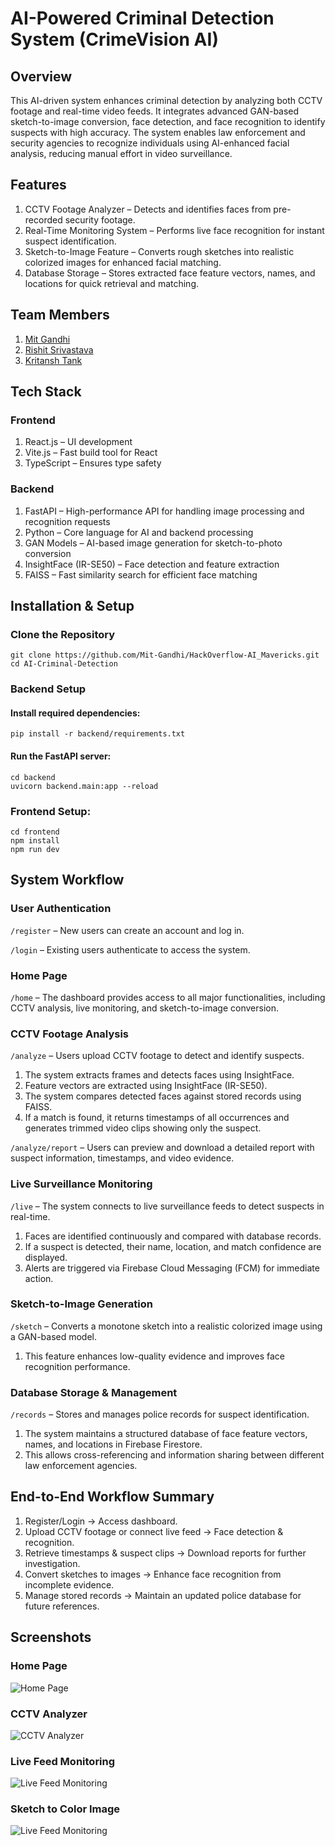 # AI-Powered Criminal Detection System (CrimeVision AI)

## Overview

This AI-driven system enhances criminal detection by analyzing both CCTV footage and real-time video feeds. It integrates advanced GAN-based sketch-to-image conversion, face detection, and face recognition to identify suspects with high accuracy. The system enables law enforcement and security agencies to recognize individuals using AI-enhanced facial analysis, reducing manual effort in video surveillance.

## Features

1. CCTV Footage Analyzer – Detects and identifies faces from pre-recorded security footage.
2. Real-Time Monitoring System – Performs live face recognition for instant suspect identification.
3. Sketch-to-Image Feature – Converts rough sketches into realistic colorized images for enhanced facial matching.
4. Database Storage – Stores extracted face feature vectors, names, and locations for quick retrieval and matching.

## Team Members

1. [Mit Gandhi](https://github.com/Mit-Gandhi) 
2. [Rishit Srivastava](https://github.com/rishitsrivastav) 
3. [Kritansh Tank](https://github.com/Kritansh-Tank)

## Tech Stack

### Frontend

1. React.js – UI development
2. Vite.js – Fast build tool for React
3. TypeScript – Ensures type safety

### Backend

1. FastAPI – High-performance API for handling image processing and recognition requests
2. Python – Core language for AI and backend processing
3. GAN Models – AI-based image generation for sketch-to-photo conversion
4. InsightFace (IR-SE50) – Face detection and feature extraction
5. FAISS – Fast similarity search for efficient face matching

## Installation & Setup

### Clone the Repository

```
git clone https://github.com/Mit-Gandhi/HackOverflow-AI_Mavericks.git  
cd AI-Criminal-Detection
```

### Backend Setup

#### Install required dependencies:

```
pip install -r backend/requirements.txt
```

#### Run the FastAPI server:
```
cd backend
uvicorn backend.main:app --reload
```

### Frontend Setup:
```
cd frontend  
npm install  
npm run dev  
```

## System Workflow

### User Authentication 

```/register``` – New users can create an account and log in.

```/login``` – Existing users authenticate to access the system.

### Home Page

```/home``` – The dashboard provides access to all major functionalities, including CCTV analysis, live monitoring, and sketch-to-image conversion.

### CCTV Footage Analysis

```/analyze``` – Users upload CCTV footage to detect and identify suspects.
1. The system extracts frames and detects faces using InsightFace.
2. Feature vectors are extracted using InsightFace (IR-SE50).
3. The system compares detected faces against stored records using FAISS.
4. If a match is found, it returns timestamps of all occurrences and generates trimmed video clips showing only the suspect.
   
```/analyze/report``` – Users can preview and download a detailed report with suspect information, timestamps, and video evidence.

### Live Surveillance Monitoring

```/live``` – The system connects to live surveillance feeds to detect suspects in real-time.
1. Faces are identified continuously and compared with database records.
2. If a suspect is detected, their name, location, and match confidence are displayed.
3. Alerts are triggered via Firebase Cloud Messaging (FCM) for immediate action.

### Sketch-to-Image Generation

```/sketch``` – Converts a monotone sketch into a realistic colorized image using a GAN-based model.
1. This feature enhances low-quality evidence and improves face recognition performance.

### Database Storage & Management

```/records``` – Stores and manages police records for suspect identification.
1. The system maintains a structured database of face feature vectors, names, and locations in Firebase Firestore.
2. This allows cross-referencing and information sharing between different law enforcement agencies.

## End-to-End Workflow Summary

1. Register/Login → Access dashboard.
2. Upload CCTV footage or connect live feed → Face detection & recognition.
3. Retrieve timestamps & suspect clips → Download reports for further investigation.
4. Convert sketches to images → Enhance face recognition from incomplete evidence.
5. Manage stored records → Maintain an updated police database for future references.

## Screenshots

### Home Page

![Home Page](https://drive.google.com/uc?id=1kYCgqDOybxI_QMLhSHZ_WNXJFdyzQfsV)


### CCTV Analyzer

![CCTV Analyzer](https://drive.google.com/uc?id=1BdsjhVkVrMhWtnMUJZ2HbIm-v4UU05eH)


### Live Feed Monitoring

![Live Feed Monitoring](https://drive.google.com/uc?id=1CzHHHnPFlNwUy4PyaEGWaxgBsA9aP_Mj)


### Sketch to Color Image

![Live Feed Monitoring](https://drive.google.com/uc?id=12mOG3yrD20zNT4TjnoyRXCtqM8JbHSQE)


